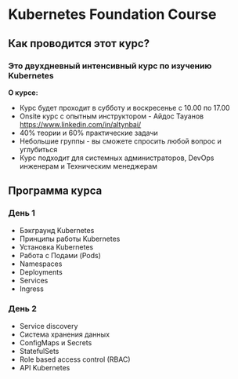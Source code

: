 # Kubernetes Foundation Course

## Как проводится этот курс?

### Это двухдневный интенсивный курс по изучению Kubernetes

**О курсе:**
- Курс будет проходит в субботу и воскресенье с 10.00 по 17.00
- Onsite курс с опытным инструктором - Айдос Тауанов https://www.linkedin.com/in/altynbai/
- 40% теории и 60% практические задачи
- Небольшие группы - вы сможете спросить любой вопрос и углубиться
- Курс подходит для системных администраторов, DevOps инженерам и Техническим менеджерам

## Программа курса

### День 1
- Бэкграунд Kubernetes
- Принципы работы Kubernetes
- Установка Kubernetes
- Работа с Подами (Pods)
- Namespaces
- Deployments
- Services
- Ingress

### День 2
- Service discovery
- Система хранения данных
- ConfigMaps и Secrets
- StatefulSets
- Role based access control (RBAC)
- API Kubernetes